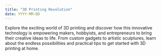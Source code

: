 ```yaml
---
title: "3D Printing Revolution"
date: YYYY-MM-DD
---
```


Explore the exciting world of 3D printing and discover how this innovative technology is empowering makers, hobbyists, and entrepreneurs to bring their creative ideas to life. From custom gadgets to artistic sculptures, learn about the endless possibilities and practical tips to get started with 3D printing at home.
